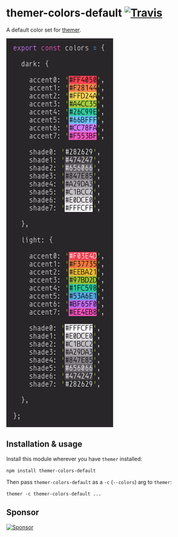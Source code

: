 # themer-colors-default [![Travis](https://img.shields.io/travis/mjswensen/themer-colors-default.svg)](https://travis-ci.org/mjswensen/themer-colors-default)

A default color set for [themer](https://github.com/mjswensen/themer).

![screenshot of color definitions](/assets/themer-colors-default.png)

## Installation & usage

Install this module wherever you have `themer` installed:

    npm install themer-colors-default

Then pass `themer-colors-default` as a `-c` (`--colors`) arg to `themer`:

    themer -c themer-colors-default ...

## Sponsor

[![Sponsor](https://app.codesponsor.io/embed/hHKoUkX4tpsdAzjvSfNXFb22/mjswensen/themer-colors-default.svg)](https://app.codesponsor.io/link/hHKoUkX4tpsdAzjvSfNXFb22/mjswensen/themer-colors-default)
